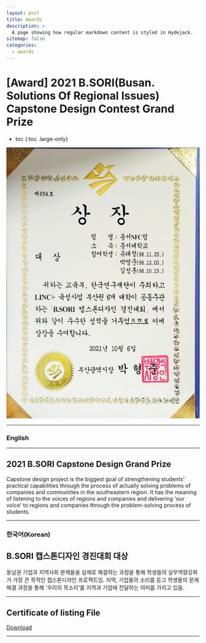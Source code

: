 ```yaml
---
layout: post
title: Awards
description: >
  A page showing how regular markdown content is styled in Hydejack.
sitemap: false
categories:
  - awards
---
```


# [Award] 2021 B.SORI(Busan. Solutions Of Regional Issues) Capstone Design Contest Grand Prize

* toc
{:toc .large-only}

![screenshot](/assets/img/blog/example-content-busan.png)

---
### English
---
## 2021 B.SORI Capstone Design Grand Prize
 Capstone design project is the biggest goal of strengthening students' practical capabilities through the process of actually solving problems of companies and communities in the southeastern region. It has the meaning of listening to the voices of regions and companies and delivering 'our voice' to regions and companies through the problem-solving process of students.
  
---

### 한국어(Korean)
## B.SORI 캡스톤디자인 경진대회 대상
  
  동남권 기업과 지역사회 문제들을 실제로 해결하는 과정을 통해 학생들의 실무역량강화가 가장 큰 목적인 캡스톤디자인 프로젝트임.
  지역, 기업들의 소리를 듣고 학생들의 문제해결 과정을 통해 '우리의 목소리'를 지역과 기업에 전달하는 의미를 가지고 있음.

---

## Certificate of listing File
[Download](https://bit.ly/3GUuDRz)

---
